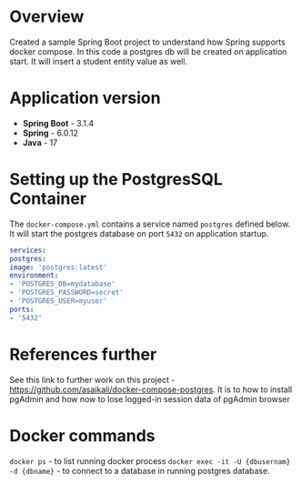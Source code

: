 # Overview
Created a sample Spring Boot project to understand how Spring supports docker compose.
In this code a postgres db will be created on application start.
It will insert a student entity value as well.

# Application version
* **Spring Boot** - 3.1.4
* **Spring** - 6.0.12
* **Java** - 17

# Setting up the PostgresSQL Container

The `docker-compose.yml` contains a service named `postgres` defined below.
It will start the postgres database on port `5432` on application startup.

```yaml
services:
postgres:
image: 'postgres:latest'
environment:
- 'POSTGRES_DB=mydatabase'
- 'POSTGRES_PASSWORD=secret'
- 'POSTGRES_USER=myuser'
ports:
- '5432'
```

# References further
See this link to further work on this project - https://github.com/asaikali/docker-compose-postgres.
It is to how to install pgAdmin and how now to lose logged-in session data of pgAdmin browser

# Docker commands
`docker ps` - to list running docker process
`docker exec -it -U {dbusernam} -d {dbname}` - to connect to a database in running postgres database.